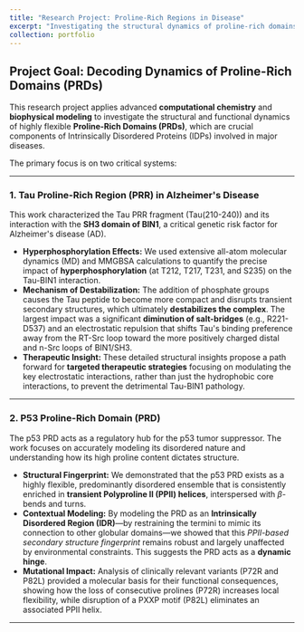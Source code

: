 ```yaml
---
title: "Research Project: Proline-Rich Regions in Disease"
excerpt: "Investigating the structural dynamics of proline-rich domains (PRDs) in key proteins like p53 and Tau using molecular dynamics simulations to understand disease mechanisms.<br/><img src='/images/Front2-PRD.png'>"
collection: portfolio
---
```


## Project Goal: Decoding Dynamics of Proline-Rich Domains (PRDs)

This research project applies advanced **computational chemistry** and **biophysical modeling** to investigate the structural and functional dynamics of highly flexible **Proline-Rich Domains (PRDs)**, which are crucial components of Intrinsically Disordered Proteins (IDPs) involved in major diseases.

The primary focus is on two critical systems:

---

### 1. Tau Proline-Rich Region (PRR) in Alzheimer's Disease

This work characterized the Tau PRR fragment (Tau(210-240)) and its interaction with the **SH3 domain of BIN1**, a critical genetic risk factor for Alzheimer's disease (AD).

* **Hyperphosphorylation Effects:** We used extensive all-atom molecular dynamics (MD) and MMGBSA calculations to quantify the precise impact of **hyperphosphorylation** (at T212, T217, T231, and S235) on the Tau-BIN1 interaction.
* **Mechanism of Destabilization:** The addition of phosphate groups causes the Tau peptide to become more compact and disrupts transient secondary structures, which ultimately **destabilizes the complex**. The largest impact was a significant **diminution of salt-bridges** (e.g., R221-D537) and an electrostatic repulsion that shifts Tau's binding preference away from the RT-Src loop toward the more positively charged distal and n-Src loops of BIN1/SH3.
* **Therapeutic Insight:** These detailed structural insights propose a path forward for **targeted therapeutic strategies** focusing on modulating the key electrostatic interactions, rather than just the hydrophobic core interactions, to prevent the detrimental Tau-BIN1 pathology.

---

### 2. P53 Proline-Rich Domain (PRD)

The p53 PRD acts as a regulatory hub for the p53 tumor suppressor. The work focuses on accurately modeling its disordered nature and understanding how its high proline content dictates structure.

* **Structural Fingerprint:** We demonstrated that the p53 PRD exists as a highly flexible, predominantly disordered ensemble that is consistently enriched in **transient Polyproline II (PPII) helices**, interspersed with $\beta$-bends and turns.
* **Contextual Modeling:** By modeling the PRD as an **Intrinsically Disordered Region (IDR)**—by restraining the termini to mimic its connection to other globular domains—we showed that this *PPII-based secondary structure fingerprint* remains robust and largely unaffected by environmental constraints. This suggests the PRD acts as a **dynamic hinge**.
* **Mutational Impact:** Analysis of clinically relevant variants (P72R and P82L) provided a molecular basis for their functional consequences, showing how the loss of consecutive prolines (P72R) increases local flexibility, while disruption of a PXXP motif (P82L) eliminates an associated PPII helix.

---

